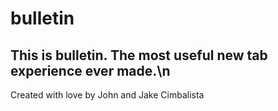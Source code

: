 # bulletin
## This is bulletin. The most useful new tab experience ever made.\n
Created with love by John and Jake Cimbalista